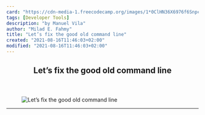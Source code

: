 ```yaml
---
card: "https://cdn-media-1.freecodecamp.org/images/1*0ClHN36X6976f6SnpcId6w.jpeg"
tags: [Developer Tools]
description: "by Manuel Vila"
author: "Milad E. Fahmy"
title: "Let’s fix the good old command line"
created: "2021-08-16T11:46:03+02:00"
modified: "2021-08-16T11:46:03+02:00"
---
```

<div class="site-wrapper">
<main id="site-main" class="site-main outer">
<div class="inner">
<article class="post-full post tag-developer-tools tag-command-line tag-api tag-technology tag-web-development ">
<header class="post-full-header">
<h1 class="post-full-title">Let’s fix the good old command line</h1>
</header>
<figure class="post-full-image">
<picture>
<source media="(max-width: 700px)" sizes="1px" srcset="data:image/gif;base64,R0lGODlhAQABAIAAAAAAAP///yH5BAEAAAAALAAAAAABAAEAAAIBRAA7 1w">
<source media="(min-width: 701px)" sizes="(max-width: 800px) 400px,
(max-width: 1170px) 700px,
1400px" srcset="https://cdn-media-1.freecodecamp.org/images/1*0ClHN36X6976f6SnpcId6w.jpeg 300w,
https://cdn-media-1.freecodecamp.org/images/1*0ClHN36X6976f6SnpcId6w.jpeg 600w,
https://cdn-media-1.freecodecamp.org/images/1*0ClHN36X6976f6SnpcId6w.jpeg 1000w,
https://cdn-media-1.freecodecamp.org/images/1*0ClHN36X6976f6SnpcId6w.jpeg 2000w">
<img onerror="this.style.display='none'" src="https://cdn-media-1.freecodecamp.org/images/1*0ClHN36X6976f6SnpcId6w.jpeg" alt="Let’s fix the good old command line">
</picture>
</figure>
<section class="post-full-content">
<div class="post-content medium-migrated-article">
</div>
<hr>
</section>
</article>
</div>
</main>
</div>
<!-- Google Tag Manager (noscript) -->
<!-- End Google Tag Manager (noscript) -->

